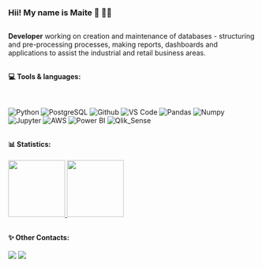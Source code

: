 ### Hii! My name is Maite 👋  👩‍💻

##
  
**Developer** working on creation and maintenance of databases - structuring and pre-processing processes, making reports, dashboards and applications to assist the industrial and retail business areas.

##

 #### 💻  Tools & languages:
 
 <br>

 ![Python](https://img.shields.io/badge/-Python-blueviolet?style=plastic&logo=Python)
 ![PostgreSQL](https://img.shields.io/badge/-PostgreSQL-blueviolet?style=plastic&logo=PostgreSQL)
 ![Github](https://img.shields.io/badge/-Github-blueviolet?style=plastic&logo=Github)
 ![VS Code](https://img.shields.io/badge/-VS%20Code-blueviolet?style=plastic&logo=visual-studio-code)
 ![Pandas](https://img.shields.io/badge/-Pandas-blueviolet?style=plastic&logo=Pandas)
 ![Numpy](https://img.shields.io/badge/-Numpy-blueviolet?style=plastic&logo=Numpy)
 ![Jupyter](https://img.shields.io/badge/-Jupyter-blueviolet?style=plastic&logo=Jupyter)
 ![AWS](https://img.shields.io/badge/-AWS-blueviolet?style=plastic&logo=Amazon-AWS)
 ![Power BI](https://img.shields.io/badge/-Power%20BI-blueviolet?style=plastic&logo=Power-BI)
 ![Qlik_Sense](https://img.shields.io/badge/QlikSense-blueviolet?style=plastic&logo=Qlik-Sense)
 
##

#### 📊  Statistics:

<a href="https://github.com/maitevitoria">
  <img height="115em" src="https://github-readme-stats.vercel.app/api?username=maitevitoria&show_icons=true&theme=material-palenight&include_commits=true"/>
</a>

<a href="https://github.com/maitevitoria">
  <img height="115em" src="https://github-readme-stats.vercel.app/api/top-langs/?username=maitevitoria&layout=compact&langs_count=8&theme=material-palenight"/>
</a>



##


<div> 

 #### ✨ Other Contacts:

<a href="https://www.linkedin.com/in/maitevalves/" target="_blank"><img src="https://img.shields.io/badge/-LinkedIn-%230077B5?style=for-the-badge&logo=linkedin&logoColor=white" target="_blank"></a> 
 <a href="https://www.instagram.com/maitevitoria/" target="_blank"><img src="https://img.shields.io/badge/-Instagram-%23E4405F?style=for-the-badge&logo=instagram&logoColor=white" target="_blank"></a>
<br>

</div>


